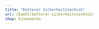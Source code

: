 ```yaml
---
title: "Ketterer Sicherheitstechnik"
url: /buehl/ketterer-sicherheitstechnik/
shop: Eisenwaren
---
```

